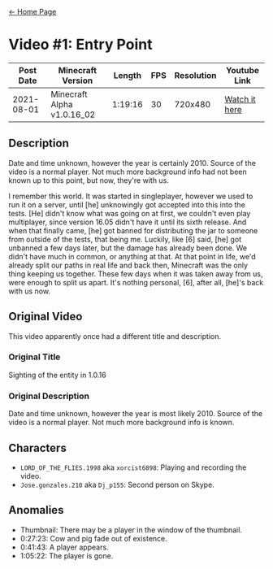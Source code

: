 [← Home Page](../README.md)

# Video #1: Entry Point
| Post Date  | Minecraft Version          | Length  | FPS | Resolution | Youtube Link      |
| ---------  | -------------------------- | ------- | --- | ---------- | ----------------- |
| 2021-08-01 | Minecraft Alpha v1.0.16_02 | 1:19:16 | 30  | 720x480    | [Watch it here](https://www.youtube.com/watch?v=-vdMzeM15nQ) |

## Description
Date and time unknown, however the year is certainly 2010.
Source of the video is a normal player.
Not much more background info had not been known up to this point, but now, they're with us.

I remember this world. It was started in singleplayer, however we used to run it on a server, until [he] unknowingly got accepted into this into the tests. [He] didn't know what was going on at first, we couldn't even play multiplayer, since version 16.05 didn't have it until its sixth release. And when that finally came, [he] got banned for distributing the jar to someone from outside of the tests, that being me. Luckily, like [6] said, [he] got unbanned a few days later, but the damage has already been done. We didn't have much in common, or anything at that. At that point in life, we'd already split our paths in real life and back then, Minecraft was the only thing keeping us together. These few days when it was taken away from us, were enough to split us apart. It's nothing personal, [6], after all, [he]'s back with us now.

## Original Video
This video apparently once had a different title and description.

### Original Title
Sighting of the entity in 1.0.16

### Original Description
Date and time unknown, however the year is most likely 2010.
Source of the video is a normal player.
Not much more background info is known.

## Characters
* `LORD_OF_THE_FLIES.1998` aka `xorcist6898`:
  Playing and recording the video.
* `Jose.gonzales.210` aka `Dj_p155`:
  Second person on Skype.

## Anomalies
* Thumbnail: There may be a player in the window of the thumbnail.
* 0:27:23: Cow and pig fade out of existence.
* 0:41:43: A player appears.
* 1:05:22: The player is gone.